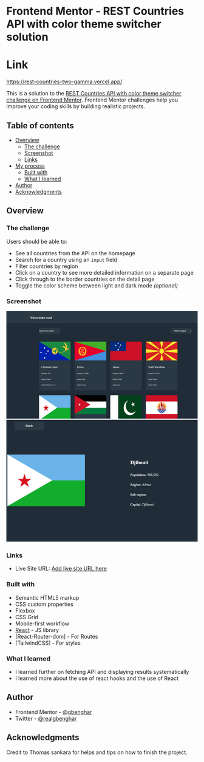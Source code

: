 # Frontend Mentor - REST Countries API with color theme switcher solution

# Link
https://rest-countries-two-gamma.vercel.app/

This is a solution to the [REST Countries API with color theme switcher challenge on Frontend Mentor](https://www.frontendmentor.io/challenges/rest-countries-api-with-color-theme-switcher-5cacc469fec04111f7b848ca). Frontend Mentor challenges help you improve your coding skills by building realistic projects. 

## Table of contents

- [Overview](#overview)
  - [The challenge](#the-challenge)
  - [Screenshot](#screenshot)
  - [Links](#links)
- [My process](#my-process)
  - [Built with](#built-with)
  - [What I learned](#what-i-learned)
- [Author](#author)
- [Acknowledgments](#acknowledgments)

## Overview

### The challenge

Users should be able to:

- See all countries from the API on the homepage
- Search for a country using an `input` field
- Filter countries by region
- Click on a country to see more detailed information on a separate page
- Click through to the border countries on the detail page
- Toggle the color scheme between light and dark mode *(optional)*

### Screenshot

![](./screenshots/Rest-countries.png)
![](./screenshots/Screenshot%202.png)


### Links
- Live Site URL: [Add live site URL here](https://rest-countries-two-gamma.vercel.app/)

### Built with

- Semantic HTML5 markup
- CSS custom properties
- Flexbox
- CSS Grid
- Mobile-first workflow
- [React](https://reactjs.org/) - JS library
- [React-Router-dom] - For Routes
- [TailwindCSS] - For styles

### What I learned
- I learned further on fetching API and displaying results systematically
- I learned more about the use of react hooks and the use of React

## Author

- Frontend Mentor - [@gbenghar](https://www.frontendmentor.io/profile/gbenghar)
- Twitter - [@realgbenghar](https://www.twitter.com/realgbenghar)


## Acknowledgments
Credit to Thomas sankara for helps and tips on how to finish the project.
